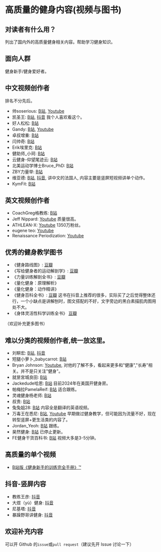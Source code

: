 # 高质量的健身内容(视频与图书)

## 对读者有什么用？
列出了国内外的高质量健身相关内容。帮助学习健身知识。  

## 面向人群
健身新手/健身爱好者。  


## 中文视频创作者
排名不分先后。

- 帅soserious: [B站](https://space.bilibili.com/66391032/video), [Youtube](https://www.youtube.com/@shuaisoserious/videos)
- 凯圣王: [B站](https://space.bilibili.com/2100737396/video), [抖音](https://www.douyin.com/user/MS4wLjABAAAAjnKGbRiPmA8tqEn8WAWSqr89M7HQhpxsJdXdgM6bebf2c9pxX4GRBWG9I6GmppEA) 我个人喜欢看这个。
- 好人松松: [B站](https://space.bilibili.com/2078781964/video)
- Gandy: [B站](https://space.bilibili.com/378067652/video), [Youtube](https://www.youtube.com/@gandy2748/videos)
- 卓叔增重: [B站](https://space.bilibili.com/22423090/video)
- 闫帅奇: [B站](https://space.bilibili.com/434378423/video)
- Erik埃里克: [B站](https://space.bilibili.com/23640791/video)
- 健助师_小珂: [B站](https://space.bilibili.com/330325021/video)
- 云健身-仰望尾迹云: [B站](https://space.bilibili.com/1879203169/video)
- 北美运动学博士Bruce_PhD: [B站](https://space.bilibili.com/1387592680/video)
- ZBY力量举: [B站](https://space.bilibili.com/236094881/video)
- 维亚德: [B站](https://space.bilibili.com/1745356376/video), [抖音](https://www.douyin.com/user/MS4wLjABAAAAfasLItGfE2JlNCp1I68JVtv4M5P0IMKfcxqt7bCgO44), 讲中文的法国人, 内容主要是竖屏短视频讲单个动作。
- KymFit: [B站](https://space.bilibili.com/18143977/video)


## 英文视频创作者
- CoachGreg格教练: [B站](https://space.bilibili.com/1070980577/video)
- Jeff Nippard: [Youtube](https://www.youtube.com/@JeffNippard) 质量很高。
- ATHLEAN-X: [Youtube](https://www.youtube.com/@athleanx) 1350万粉丝。
- eugene teo: [Youtube](https://www.youtube.com/@coacheugeneteo/videos)
- Renaissance Periodization: [Youtube](https://www.youtube.com/@RenaissancePeriodization)

## 优秀的健身教学图书
- 《健身路线图》: [豆瓣](https://book.douban.com/subject/36193374/)
- 《写给健身者的运动解剖学》: [豆瓣](https://book.douban.com/subject/36383532/)
- 《力量训练解剖全书》: [豆瓣](https://book.douban.com/subject/35619733/)
- 《量化健身：原理解析》
- 《量化健身：动作精讲》
- 《健身百科全书》: [豆瓣](https://book.douban.com/subject/36581433/) 这书在抖音上推荐的很多，实际买了之后觉得整体还行，一个小缺点是讲解刨时，图文搭配的不好，文字旁边的黑白素描肌肉图用处不大。
- 《身体灵活性科学训练全书》 [豆瓣](https://book.douban.com/subject/35534561/)

（欢迎补充更多图书）


## 难以分类的视频创作者,统一放这里。

- 刘畊宏: [B站](https://space.bilibili.com/516314775/video), [抖音](https://www.douyin.com/user/MS4wLjABAAAASwhiL0bRi1X_zs7UhAIO2udbD1F_XKrsJMOaukl1Io4?vid=7337206216893959434)
- 短腿小萝卜_babycarrot: [B站](https://space.bilibili.com/349219867/video)
- Bryan Johnson: [Youtube](https://www.youtube.com/@BryanJohnson), 对他的了解不多，看起来更多和"健康","长寿"相关。并不是只关注"健身"。
- 就昰宮城良田: [B站](https://space.bilibili.com/385529979/video)
- Jackedude哈恩: [B站](https://space.bilibili.com/430769865/video) 目前2024年在美国开健身房。
- 帕梅拉PamelaReif: [B站](https://space.bilibili.com/604003146/video) 适合跟练。
- 灵魂健身杨老师: [B站](https://space.bilibili.com/16419172/video)
- 叔贵: [B站](https://space.bilibili.com/1531707/video)
- 兔兔姐28: [B站](https://space.bilibili.com/12333557/video) 内容全是翻译的英语视频。
- 万毒王在悉尼: [B站](https://space.bilibili.com/594893550/video), [Youtube](https://www.youtube.com/@wanduwang/videos) 早期做过健身教学，但可能因为流量不好，现在转型竖屏+更生活类的内容了。
- Jordan_Yeoh: [B站](https://space.bilibili.com/1367637650?spm_id_from=333.337.search-card.all.click) 跟练。
- 昊然健身: [B站](https://space.bilibili.com/399888740/video) 已停止更新。
- FE健身干货百科书: [B站](https://space.bilibili.com/34782728/video) 视频大多是3-5分钟。

## 高质量的单个视频
- [B站版《健身新手的训练完全手册》™](https://www.bilibili.com/video/BV1Hk4y187jF/?spm_id_from=333.999.0.0&vd_source=b62a010489c78c6b1355911db71527bc) 


## 抖音-竖屏内容
- 教练王彦: [抖音](https://www.douyin.com/user/MS4wLjABAAAANL0wV0bWWjo_qI9FiSF5DYtumNI_Ru9DLg4C8yfWBX8?vid=7337203579708575003)
- 大煜（yù）健身: [抖音](https://www.douyin.com/user/MS4wLjABAAAA5pCnwYMo7ku9VatArsmedr1faKbT07gbFBX6bSZQ5rg)
- 尼基塔: [抖音](https://www.douyin.com/user/MS4wLjABAAAA0y6GHgR3h5Qc7LsdoENBds3YrNlpdHCxCrHprorloC8)
- 暴躁野哥讲健身: [抖音](https://www.douyin.com/user/MS4wLjABAAAAi9ofAl28XjZis_DX9EHXzUcmFzQNxw-mkYdUlxrvwqo-jQ4CS2vLn67MGvJrWCJi)  


<!-- 
## 知名人物
- 陈康: [抖音](https://www.douyin.com/user/MS4wLjABAAAAB9pbYfq9pm6yX_CYkyHyaneW5ST9bCbtHomL0RJK2T0)

### 本列表不收录搞笑,抽象,生活类,有争议,以及其他与健身教学完全无关的内容，例子:
- 马哥巨离谱: [B站](https://space.bilibili.com/298054634/video) 转型到拍短剧了。
- 吴彦祖秃顶版: [B站](https://space.bilibili.com/411379495/video) 堡家门。
- 常熟阿诺
- 街健呆木头
- 麦蔻: [抖音](https://www.douyin.com/user/MS4wLjABAAAABEWvGuCuE0dm3SkJ4ypAif3LdeUZkJxyxqj9vph51vs70kEZVzSbPwTYG77fTU3L)
- 李亚强
- 鹿晨辉
- PT健身华哥: [抖音](https://www.douyin.com/user/MS4wLjABAAAAsXNghwdTOenKchYb-LdYmoB5ouq9WB1AYKyDyIZGmQ-QrJUZJPxHEgOI32plz-hI)
- 昆图斯
- 李维刚: [抖音](https://www.douyin.com/user/MS4wLjABAAAAVFKSxWhh1QJvhwhVJ8I97fGr94EPqXQCAauayzifMxE)
- 周六野Zoey
- 韩小四AprilHan [B站](https://space.bilibili.com/369750017/video)
- 嘴哥 [抖音](https://www.douyin.com/user/MS4wLjABAAAAiB6GcfTolyVWY_xlrzOMsgnibS8SdNB3ATDKVCj4TV0)
-->

## 欢迎补充内容
可以开 Github 的`issue`或`pull request`（建议先开 Issue 讨论一下）